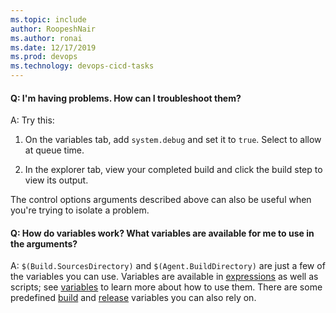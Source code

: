 ```yaml
---
ms.topic: include
author: RoopeshNair
ms.author: ronai
ms.date: 12/17/2019
ms.prod: devops
ms.technology: devops-cicd-tasks
---
```


#### Q: I'm having problems. How can I troubleshoot them?

A: Try this:

1. On the variables tab, add `system.debug` and set it to `true`. Select to allow at queue time.

2. In the explorer tab, view your completed build and click the build step to view its output.

The control options arguments described above can also be useful when you're trying to isolate a problem.

#### Q: How do variables work? What variables are available for me to use in the arguments?

A: `$(Build.SourcesDirectory)` and `$(Agent.BuildDirectory)` are just a few of the variables you can use.
Variables are available in [expressions](../../process/expressions.md) as well as scripts; see [variables](../../process/variables.md) to learn more about how to use them.
There are some predefined [build](../../build/variables.md) and [release](../../release/variables.md) variables you can also rely on.
